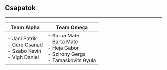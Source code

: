 ## Csapatok

---

| Team Alpha                                                          | Team Omega                                                         |
|---------------------------------------------------------------------|--------------------------------------------------------------------|
| - Jani Patrik<br/>- Gere Csanad<br/>- Szabo Kevin<br/>- Vigh Daniel | - Barna Mate<br/>- Barta Mate<br/>- Heja Gabor<br/>- Szirony Gergo<br/>- Tamaskovits Gyula|
